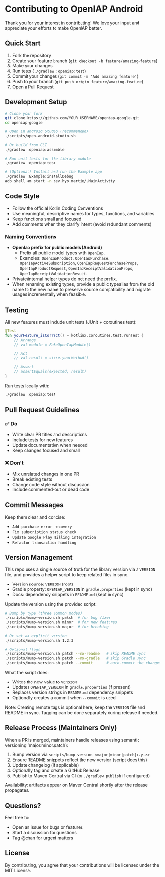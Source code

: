 # Contributing to OpenIAP Android

Thank you for your interest in contributing! We love your input and appreciate your efforts to make OpenIAP better.

## Quick Start

1. Fork the repository
2. Create your feature branch (`git checkout -b feature/amazing-feature`)
3. Make your changes
4. Run tests (`./gradlew :openiap:test`)
5. Commit your changes (`git commit -m 'Add amazing feature'`)
6. Push to your branch (`git push origin feature/amazing-feature`)
7. Open a Pull Request

## Development Setup

```bash
# Clone your fork
git clone https://github.com/YOUR_USERNAME/openiap-google.git
cd openiap-google

# Open in Android Studio (recommended)
./scripts/open-android-studio.sh

# Or build from CLI
./gradlew :openiap:assemble

# Run unit tests for the library module
./gradlew :openiap:test

# (Optional) Install and run the Example app
./gradlew :Example:installDebug
adb shell am start -n dev.hyo.martie/.MainActivity
```

## Code Style

- Follow the official Kotlin Coding Conventions
- Use meaningful, descriptive names for types, functions, and variables
- Keep functions small and focused
- Add comments when they clarify intent (avoid redundant comments)

### Naming Conventions

- **OpenIap prefix for public models (Android)**
  - Prefix all public model types with `OpenIap`.
  - Examples: `OpenIapProduct`, `OpenIapPurchase`, `OpenIapActiveSubscription`, `OpenIapRequestPurchaseProps`, `OpenIapProductRequest`, `OpenIapReceiptValidationProps`, `OpenIapReceiptValidationResult`.
- Private/internal helper types do not need the prefix.
- When renaming existing types, provide a public typealias from the old name to the new name to preserve source compatibility and migrate usages incrementally when feasible.

## Testing

All new features must include unit tests (JUnit + coroutines test):

```kotlin
@Test
fun yourFeature_isCorrect() = kotlinx.coroutines.test.runTest {
    // Arrange
    // val module = FakeOpenIapModule()

    // Act
    // val result = store.yourMethod()

    // Assert
    // assertEquals(expected, result)
}
```

Run tests locally with:

```bash
./gradlew :openiap:test
```

## Pull Request Guidelines

### ✅ Do

- Write clear PR titles and descriptions
- Include tests for new features
- Update documentation when needed
- Keep changes focused and small

### ❌ Don't

- Mix unrelated changes in one PR
- Break existing tests
- Change code style without discussion
- Include commented-out or dead code

## Commit Messages

Keep them clear and concise:

- `Add purchase error recovery`
- `Fix subscription status check`
- `Update Google Play Billing integration`
- `Refactor transaction handling`

## Version Management

This repo uses a single source of truth for the library version via a `VERSION` file, and provides a helper script to keep related files in sync.

- Version source: `VERSION` (root)
- Gradle property: `OPENIAP_VERSION` in `gradle.properties` (kept in sync)
- Docs: dependency snippets in `README.md` (kept in sync)

Update the version using the provided script:

```bash
# Bump by type (three common modes)
./scripts/bump-version.sh patch  # for bug fixes
./scripts/bump-version.sh minor  # for new features
./scripts/bump-version.sh major  # for breaking

# Or set an explicit version
./scripts/bump-version.sh 1.2.3

# Optional flags
./scripts/bump-version.sh patch --no-readme   # skip README sync
./scripts/bump-version.sh patch --no-gradle   # skip Gradle sync
./scripts/bump-version.sh patch --commit      # auto-commit the changes
```

What the script does:

- Writes the new value to `VERSION`
- Updates `OPENIAP_VERSION` in `gradle.properties` (if present)
- Replaces version strings in `README.md` dependency snippets
- Optionally creates a commit when `--commit` is used

Note: Creating remote tags is optional here; keep the `VERSION` file and README in sync. Tagging can be done separately during release if needed.

## Release Process (Maintainers Only)

When a PR is merged, maintainers handle releases using semantic versioning (major.minor.patch):

1. Bump version via `scripts/bump-version <major|minor|patch|x.y.z>`
2. Ensure README snippets reflect the new version (script does this)
3. Update changelog (if applicable)
4. Optionally tag and create a GitHub Release
5. Publish to Maven Central via CI (or `./gradlew publish` if configured)

Availability: artifacts appear on Maven Central shortly after the release propagates.

## Questions?

Feel free to:

- Open an issue for bugs or features
- Start a discussion for questions
- Tag @chan for urgent matters

## License

By contributing, you agree that your contributions will be licensed under the MIT License.
